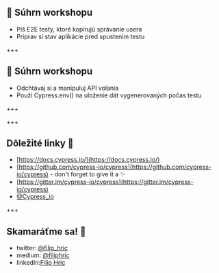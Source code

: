 ## 🔖 Súhrn workshopu

- Píš E2E testy, ktoré kopírujú správanie usera
- Priprav si stav aplikácie pred spustením testu

+++

## 🔖 Súhrn workshopu

- Odchtávaj si a manipuluj API volania
- Použi Cypress.env() na uloženie dát vygenerovaných počas testu

+++

+++

## Dôležité linky 🔗

- [https://docs.cypress.io/](https://docs.cypress.io/)
- [https://github.com/cypress-io/cypress](https://github.com/cypress-io/cypress) - don't forget to give it a ✨
- [https://gitter.im/cypress-io/cypress](https://gitter.im/cypress-io/cypress)
- [@Cypress_io](https://twitter.com/Cypress_io)

+++

## Skamaráťme sa! 🤝
- twitter: [@filip_hric](https://twitter.com/filip_hric)
- medium: [@filiphric](https://medium.com/@filiphric)
- linkedIn:[Filip Hric](https://www.linkedin.com/in/filip-hric-11a5b1126/)

